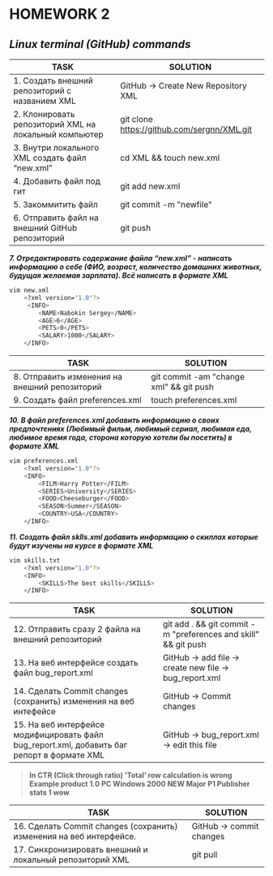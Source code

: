 # HOMEWORK 2

## _Linux terminal (GitHub) commands_

| TASK | SOLUTION |
| ------ | ------ |
| 1. Создать внешний репозиторий c названием XML | GitHub -> Create New Repository XML |
| 2. Клонировать репозиторий XML на локальный компьютер | git clone https://github.com/sergnn/XML.git |
| 3. Внутри локального XML создать файл “new.xml” | cd XML && touch new.xml |
| 4. Добавить файл под гит | git add new.xml |
| 5. Закоммитить файл | git commit -m "newfile" |
| 6. Отправить файл на внешний GitHub репозиторий | git push |

***7. Отредактировать содержание файла “new.xml” - написать информацию о себе (ФИО, возраст, количество домашних животных, будущая желаемая зарплата). Всё написать в формате XML***
```sh
vim new.xml
    <?xml version="1.0"?>
     <INFO>
        <NAME>Nabokin Sergey</NAME>
        <AGE>6</AGE>
        <PETS>0</PETS>
        <SALARY>1000</SALARY>
    </INFO>
```

| TASK | SOLUTION |
| ------ | ------ |
| 8. Отправить изменения на внешний репозиторий | git commit -am "change xml" && git push |
| 9. Создать файл preferences.xml | touch preferences.xml |

***10. В файл preferences.xml добавить информацию о своих предпочтениях (Любимый фильм, любимый сериал, любимая еда, любимое время года, сторона которую хотели бы посетить) в формате XML***

```sh
vim preferences.xml
    <?xml version="1.0"?>
    <INFO>
        <FILM>Harry Potter</FILM>
        <SERIES>University</SERIES>
        <FOOD>Cheeseburger</FOOD>
        <SEASON>Summer</SEASON>
        <COUNTRY>USA</COUNTRY>
    </INFO>
```

***11. Создать файл sklls.xml добавить информацию о скиллах которые будут изучены на курсе в формате XML***

```sh
vim skills.txt
    <?xml version="1.0"?>
    <INFO>
        <SKILLS>The best skills</SKILLS>
    </INFO>
```

| TASK | SOLUTION |
| ------ | ------ |
| 12. Отправить сразу 2 файла на внешний репозиторий  | git add . && git commit -m "preferences and skill" && git push |
| 13. На веб интерфейсе создать файл bug_report.xml | GitHub -> add file -> create new file -> bug_report.xml |
| 14. Сделать Commit changes (сохранить) изменения на веб интефейсе | GitHub -> Commit changes |
| 15. На веб интерфейсе модифицировать файл bug_report.xml, добавить баг репорт в формате XML | GitHub -> bug_report.xml -> edit this file |

> **<?xml version="1.0"?>
    <INFO> 
        <SUMMARY>In CTR (Click through ratio) ‘Total’ row calculation is wrong</SUMMARY>
        <PRODUCT>Example product</PRODUCT>
        <VERSION>1.0</VERSION>
        <PLATFORM>PC</PLATFORM>
    <SYSTEM>Windows 2000</SYSTEM>
    <STATUS>NEW</STATUS>
    <SEVERITY>Major</SEVERITY>
    <PRIORITY>P1</PRIORITY>
    <COMPONENT>Publisher stats</COMPONENT>
    <STR>1</STR>
    <ER>wow</ER>
    </INFO>**

| TASK | SOLUTION |
| ------ | ------ |
| 16. Сделать Commit changes (сохранить) изменения на веб интерфейсе.  | GitHub -> commit changes |
| 17. Синхронизировать внешний и локальный репозиторий XML  | git pull |


